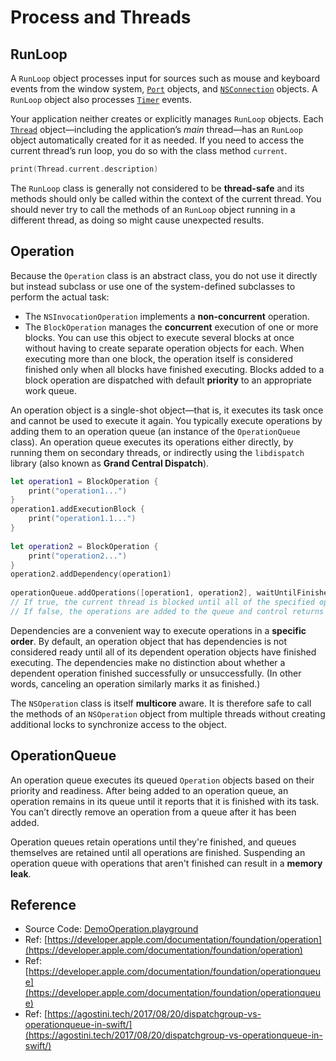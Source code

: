 # Process and Threads

## RunLoop

A `RunLoop` object processes input for sources such as mouse and keyboard events from the window system, [`Port`](https://developer.apple.com/documentation/foundation/port) objects, and [`NSConnection`](https://developer.apple.com/documentation/foundation/nsconnection) objects. A `RunLoop` object also processes [`Timer`](https://developer.apple.com/documentation/foundation/timer) events.

Your application neither creates or explicitly manages `RunLoop` objects. Each [`Thread`](https://developer.apple.com/documentation/foundation/thread) object—including the application’s _main_ thread—has an `RunLoop` object automatically created for it as needed. If you need to access the current thread’s run loop, you do so with the class method `current`.

```swift
print(Thread.current.description)
```

The `RunLoop` class is generally not considered to be **thread-safe** and its methods should only be called within the context of the current thread. You should never try to call the methods of an `RunLoop` object running in a different thread, as doing so might cause unexpected results.

## Operation

Because the `Operation` class is an abstract class, you do not use it directly but instead subclass or use one of the system-defined subclasses to perform the actual task:

* The `NSInvocationOperation` implements a **non-concurrent** operation.
* The `BlockOperation` manages the **concurrent** execution of one or more blocks. You can use this object to execute several blocks at once without having to create separate operation objects for each. When executing more than one block, the operation itself is considered finished only when all blocks have finished executing. Blocks added to a block operation are dispatched with default **priority** to an appropriate work queue.

An operation object is a single-shot object—that is, it executes its task once and cannot be used to execute it again. You typically execute operations by adding them to an operation queue \(an instance of the `OperationQueue` class\). An operation queue executes its operations either directly, by running them on secondary threads, or indirectly using the `libdispatch` library \(also known as **Grand Central Dispatch**\).

```swift
let operation1 = BlockOperation {
    print("operation1...")
}
operation1.addExecutionBlock {
    print("operation1.1...")
}
        
let operation2 = BlockOperation {
    print("operation2...")
}
operation2.addDependency(operation1)
        
operationQueue.addOperations([operation1, operation2], waitUntilFinished: false)
// If true, the current thread is blocked until all of the specified operations finish executing.
// If false, the operations are added to the queue and control returns immediately to the caller.
```

Dependencies are a convenient way to execute operations in a **specific order**. By default, an operation object that has dependencies is not considered ready until all of its dependent operation objects have finished executing. The dependencies make no distinction about whether a dependent operation finished successfully or unsuccessfully. \(In other words, canceling an operation similarly marks it as finished.\)

The `NSOperation` class is itself **multicore** aware. It is therefore safe to call the methods of an `NSOperation` object from multiple threads without creating additional locks to synchronize access to the object.

## OperationQueue

An operation queue executes its queued `Operation` objects based on their priority and readiness. After being added to an operation queue, an operation remains in its queue until it reports that it is finished with its task. You can’t directly remove an operation from a queue after it has been added.

Operation queues retain operations until they're finished, and queues themselves are retained until all operations are finished. Suspending an operation queue with operations that aren't finished can result in a **memory leak**.

## Reference

* Source Code: [DemoOperation.playground](https://github.com/sysueasy/whatsnew/tree/master/playgrounds/DemoOperation.playground)
* Ref: [https://developer.apple.com/documentation/foundation/operation](https://developer.apple.com/documentation/foundation/operation)
* Ref: [https://developer.apple.com/documentation/foundation/operationqueue](https://developer.apple.com/documentation/foundation/operationqueue)
* Ref: [https://agostini.tech/2017/08/20/dispatchgroup-vs-operationqueue-in-swift/](https://agostini.tech/2017/08/20/dispatchgroup-vs-operationqueue-in-swift/)

